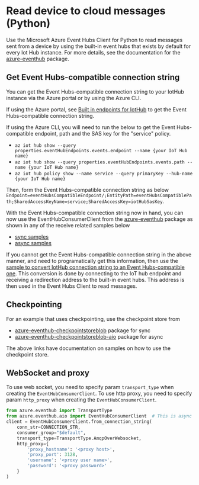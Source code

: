 # Read device to cloud messages (Python)

Use the Microsoft Azure Event Hubs Client for Python to read messages sent from a device by using the
built-in event hubs that exists by default for every Iot Hub instance. For more details, see the 
documentation for the [azure-eventhub](https://pypi.org/project/azure-eventhub/) package.

## Get Event Hubs-compatible connection string

You can get the Event Hubs-compatible connection string to your IotHub instance via the Azure portal or
by using the Azure CLI.

If using the Azure portal, see [Built in endpoints for IotHub](https://docs.microsoft.com/en-us/azure/iot-hub/iot-hub-devguide-messages-read-builtin#read-from-the-built-in-endpoint) to get the Event Hubs-compatible
connection string.

If using the Azure CLI, you will need to run the below to get the Event Hubs-compatible endpoint, path
and the SAS key for the "service" policy.

- `az iot hub show --query properties.eventHubEndpoints.events.endpoint --name {your IoT Hub name}`
- `az iot hub show --query properties.eventHubEndpoints.events.path --name {your IoT Hub name}`
- `az iot hub policy show --name service --query primaryKey --hub-name {your IoT Hub name}`

Then, form the Event Hubs-compatible connection string as below
`Endpoint=eventHubsCompatibleEndpoint/;EntityPath=eventHubsCompatiblePath;SharedAccessKeyName=service;SharedAccessKey=iotHubSasKey`.

With the Event Hubs-compatible connection string now in hand, you can now use the EventHubConsumerClient from the
[azure-eventhub](https://pypi.org/project/azure-eventhub/) package as shown in any of the receive related samples below
- [sync samples](https://github.com/Azure/azure-sdk-for-python/tree/master/sdk/eventhub/azure-eventhub/samples/sync_samples)
- [async samples](https://github.com/Azure/azure-sdk-for-python/tree/master/sdk/eventhub/azure-eventhub/samples/async_samples)

If you cannot get the Event Hubs-compatible connection string in the above manner, and need to programatically get this information,
then use the [sample to convert IotHub connection string to an Event Hubs-compatible one](https://github.com/Azure/azure-sdk-for-python/blob/master/sdk/eventhub/azure-eventhub/samples/async_samples/iot_hub_connection_string_receive_async.py). This conversion is done by connecting to 
the IoT hub endpoint and receiving a redirection address to the built-in event hubs. This address is then used 
in the Event Hubs Client to read messages.

## Checkpointing

For an example that uses checkpointing, use the checkpoint store from
- [azure-eventhub-checkpointstoreblob](https://pypi.org/project/azure-eventhub-checkpointstoreblob/) package for sync
- [azure-eventhub-checkpointstoreblob-aio](https://pypi.org/project/azure-eventhub-checkpointstoreblob-aio/) package for async

The above links have documentation on samples on how to use the checkpoint store.

## WebSocket and proxy

To use web socket, you need to specify param `transport_type` when creating the `EventHubConsumerClient`.
To use http proxy, you need to specify param `http_proxy` when creating the `EventHubConsumerClient`.
```python
from azure.eventhub import TransportType
from azure.eventhub.aio import EventHubConsumerClient  # This is async API. For sync API, remove ".aio" 
client = EventHubConsumerClient.from_connection_string(
    conn_str=CONNECTION_STR,
    consumer_group="$default",
    transport_type=TransportType.AmqpOverWebsocket,
    http_proxy={
        'proxy_hostname': '<proxy host>',
        'proxy_port': 3128, 
        'username': '<proxy user name>',
        'password': '<proxy password>'
    }
)
```


